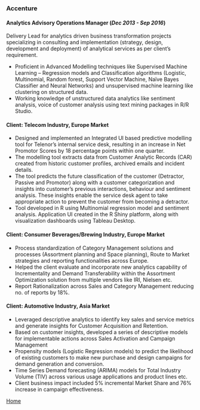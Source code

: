 ### Accenture
#### Analytics Advisory Operations Manager (_Dec 2013 - Sep 2016_)

Delivery Lead for analytics driven business transformation projects specializing in consulting and implementation (strategy, design, development and deployment) of analytical services as per client’s requirement.
- Proficient in Advanced Modelling techniques like Supervised Machine Learning – Regression models and Classification algorithms (Logistic, Multinomial, Random forest, Support Vector Machine, Naïve Bayes Classifier and Neural Networks) and unsupervised machine learning like
clustering on structured data.
- Working knowledge of unstructured data analytics like sentiment analysis, voice of customer analysis using text mining packages in R/R Studio.

#### Client: Telecom Industry, Europe Market
- Designed and implemented an Integrated UI based predictive modelling tool for Telenor’s internal service desk, resulting in an increase in Net Promotor Scores by 18 percentage points within one quarter.
- The modelling tool extracts data from Customer Analytic Records (CAR) created from historic customer profiles, archived emails and incident details.
- The tool predicts the future classification of the customer (Detractor, Passive and Promotor) along with a customer categorization and insights into customer’s previous interactions, behaviour and sentiment analysis. These insights enable the service desk agent to take appropriate action to prevent the customer from becoming a detractor.
- Tool developed in R using Multinomial regression model and sentiment analysis. Application UI created in the R Shiny platform, along with visualization dashboards using Tableau Desktop.

#### Client: Consumer Beverages/Brewing Industry, Europe Market
- Process standardization of Category Management solutions and processes (Assortment planning and Space planning), Route to Market strategies and reporting functionalities across Europe.
- Helped the client evaluate and incorporate new analytics capability of Incrementality and Demand Transferability within the Assortment Optimization solution from multiple vendors like IRI, Nielsen etc.
- Report Rationalization across Sales and Category Management reducing no. of reports by 18%.

#### Client: Automotive Industry, Asia Market
- Leveraged descriptive analytics to identify key sales and service metrics and generate insights for Customer Acquisition and Retention.
- Based on customer insights, developed a series of descriptive models for implementable actions across Sales Activation and Campaign Management
- Propensity models (Logistic Regression models) to predict the likelihood of existing customers to make new purchase and design campaigns for demand generation and conversion.
- Time Series Demand forecasting (ARIMA) models for Total Industry Volume (TIV) across various usage applications and product lines etc.
- Client business impact included 5% incremental Market Share and 76% increase in campaign effectiveness.

<i class="fa fa-home" style="font-size:16px;color:#0072b1" ></i> <a href="https://arjunxnair.github.io/">Home</a>
